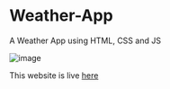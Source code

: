 # Weather-App
A Weather App using HTML, CSS and JS

![image](https://github.com/Just2Deep/Weather-App/assets/48485675/f22935e6-1054-42e5-bf85-50779cbefea2)

This website is live [here](https://weather-api-deep.netlify.app/)
